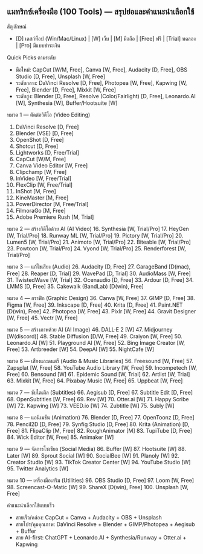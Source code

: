 ## แมทริกซ์เครื่องมือ (100 Tools) — สรุปย่อและคำแนะนำเลือกใช้

สัญลักษณ์
- [D] เดสก์ท็อป (Win/Mac/Linux) | [W] เว็บ | [M] มือถือ | [Free] ฟรี | [Trial] ทดลอง | [Pro] มีแบบชำระเงิน

Quick Picks ตามระดับ
- มือใหม่: CapCut [W/M, Free], Canva [W, Free], Audacity [D, Free], OBS Studio [D, Free], Unsplash [W, Free]
- ระดับกลาง: DaVinci Resolve [D, Free], Photopea [W, Free], Kapwing [W, Free], Blender [D, Free], Mixkit [W, Free]
- ระดับสูง: Blender [D, Free], Resolve (Color/Fairlight) [D, Free], Leonardo.AI [W], Synthesia [W], Buffer/Hootsuite [W]

หมวด 1 — ตัดต่อวิดีโอ (Video Editing)
1. DaVinci Resolve [D, Free]
2. Blender (VSE) [D, Free]
3. OpenShot [D, Free]
4. Shotcut [D, Free]
5. Lightworks [D, Free/Trial]
6. CapCut [W/M, Free]
7. Canva Video Editor [W, Free]
8. Clipchamp [W, Free]
9. InVideo [W, Free/Trial]
10. FlexClip [W, Free/Trial]
11. InShot [M, Free]
12. KineMaster [M, Free]
13. PowerDirector [M, Free/Trial]
14. FilmoraGo [M, Free]
15. Adobe Premiere Rush [M, Trial]

หมวด 2 — สร้างวิดีโอด้วย AI (AI Video)
16. Synthesia [W, Trial/Pro]
17. HeyGen [W, Trial/Pro]
18. Runway ML [W, Trial/Pro]
19. Pictory [W, Trial/Pro]
20. Lumen5 [W, Trial/Pro]
21. Animoto [W, Trial/Pro]
22. Biteable [W, Trial/Pro]
23. Powtoon [W, Trial/Pro]
24. Vyond [W, Trial/Pro]
25. Renderforest [W, Trial/Pro]

หมวด 3 — แก้ไขเสียง (Audio)
26. Audacity [D, Free]
27. GarageBand [D(mac), Free]
28. Reaper [D, Trial]
29. WavePad [D, Trial]
30. AudioMass [W, Free]
31. TwistedWave [W, Trial]
32. Ocenaudio [D, Free]
33. Ardour [D, Free]
34. LMMS [D, Free]
35. Cakewalk (BandLab) [D(win), Free]

หมวด 4 — กราฟิก (Graphic Design)
36. Canva [W, Free]
37. GIMP [D, Free]
38. Figma [W, Free]
39. Inkscape [D, Free]
40. Krita [D, Free]
41. Paint.NET [D(win), Free]
42. Photopea [W, Free]
43. Pixlr [W, Free]
44. Gravit Designer [W, Free]
45. Vectr [W, Free]

หมวด 5 — สร้างภาพด้วย AI (AI Image)
46. DALL·E 2 [W]
47. Midjourney [W(discord)]
48. Stable Diffusion [D/W, Free]
49. Craiyon [W, Free]
50. Leonardo.AI [W]
51. Playground AI [W, Free]
52. Bing Image Creator [W, Free]
53. Artbreeder [W]
54. DeepAI [W]
55. NightCafe [W]

หมวด 6 — เสียงและดนตรี (Audio & Music Libraries)
56. Freesound [W, Free]
57. Zapsplat [W, Free]
58. YouTube Audio Library [W, Free]
59. Incompetech [W, Free]
60. Bensound [W]
61. Epidemic Sound [W, Trial]
62. Artlist [W, Trial]
63. Mixkit [W, Free]
64. Pixabay Music [W, Free]
65. Uppbeat [W, Free]

หมวด 7 — ซับไตเติล (Subtitles)
66. Aegisub [D, Free]
67. Subtitle Edit [D, Free]
68. OpenSubtitles [W, Free]
69. Rev [W]
70. Otter.ai [W]
71. Happy Scribe [W]
72. Kapwing [W]
73. VEED.io [W]
74. Zubtitle [W]
75. Subly [W]

หมวด 8 — แอนิเมชัน (Animation)
76. Blender [D, Free]
77. OpenToonz [D, Free]
78. Pencil2D [D, Free]
79. Synfig Studio [D, Free]
80. Krita (Animation) [D, Free]
81. FlipaClip [M, Free]
82. RoughAnimator [M]
83. TupiTube [D, Free]
84. Wick Editor [W, Free]
85. Animaker [W]

หมวด 9 — จัดการโซเชียล (Social Media)
86. Buffer [W]
87. Hootsuite [W]
88. Later [W]
89. Sprout Social [W]
90. SocialBee [W]
91. Planoly [W]
92. Creator Studio [W]
93. TikTok Creator Center [W]
94. YouTube Studio [W]
95. Twitter Analytics [W]

หมวด 10 — เครื่องมือเสริม (Utilities)
96. OBS Studio [D, Free]
97. Loom [W, Free]
98. Screencast-O-Matic [W]
99. ShareX [D(win), Free]
100. Unsplash [W, Free]

คำแนะนำเลือกใช้แบบเร็ว
- สายเร็ว/คล่อง: CapCut + Canva + Audacity + OBS + Unsplash
- สายโปร/คุมคุณภาพ: DaVinci Resolve + Blender + GIMP/Photopea + Aegisub + Buffer
- สาย AI-first: ChatGPT + Leonardo.AI + Synthesia/Runway + Otter.ai + Kapwing